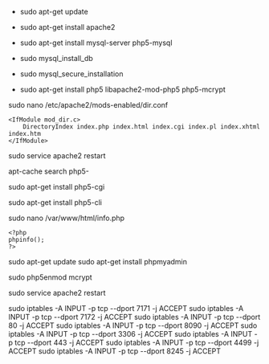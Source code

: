 * sudo apt-get update

* sudo apt-get install apache2

* sudo apt-get install mysql-server php5-mysql

* sudo mysql_install_db

* sudo mysql_secure_installation

* sudo apt-get install php5 libapache2-mod-php5 php5-mcrypt

sudo nano /etc/apache2/mods-enabled/dir.conf

	<IfModule mod_dir.c>
		DirectoryIndex index.php index.html index.cgi index.pl index.xhtml index.htm
	</IfModule>

sudo service apache2 restart

apt-cache search php5-

sudo apt-get install php5-cgi

sudo apt-get install php5-cli

sudo nano /var/www/html/info.php

	<?php
	phpinfo();
	?>

sudo apt-get update
sudo apt-get install phpmyadmin

sudo php5enmod mcrypt

sudo service apache2 restart

sudo iptables -A INPUT -p tcp --dport 7171 -j ACCEPT
sudo iptables -A INPUT -p tcp --dport 7172 -j ACCEPT
sudo iptables -A INPUT -p tcp --dport 80 -j ACCEPT
sudo iptables -A INPUT -p tcp --dport 8090 -j ACCEPT
sudo iptables -A INPUT -p tcp --dport 3306 -j ACCEPT
sudo iptables -A INPUT -p tcp --dport 443 -j ACCEPT
sudo iptables -A INPUT -p tcp --dport 4499 -j ACCEPT
sudo iptables -A INPUT -p tcp --dport 8245 -j ACCEPT